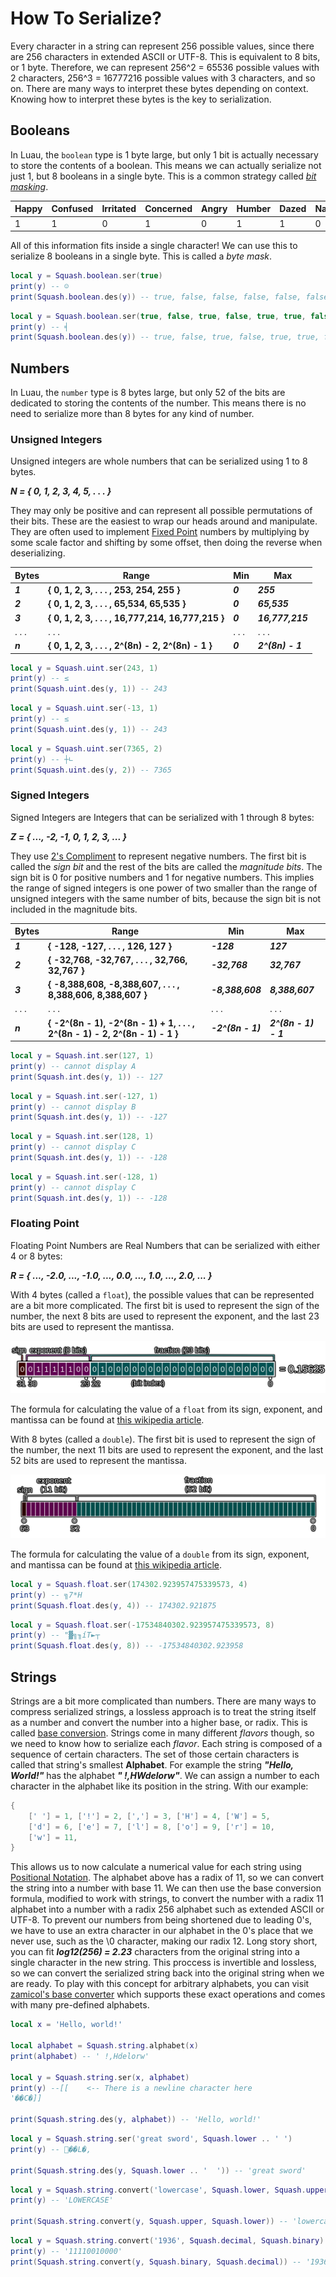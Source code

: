# How To Serialize?

Every character in a string can represent 256 possible values, since there are 256 characters in extended ASCII or UTF-8. This is equivalent to 8 bits, or 1 byte. Therefore, we can represent 256^2 = 65536 possible values with 2 characters, 256^3 = 16777216 possible values with 3 characters, and so on. There are many ways to interpret these bytes depending on context. Knowing how to interpret these bytes is the key to serialization.

## Booleans

In Luau, the `boolean` type is 1 byte large, but only 1 bit is actually necessary to store the contents of a boolean. This means we can actually serialize not just 1, but 8 booleans in a single byte. This is a common strategy called [*bit masking*](https://en.wikipedia.org/wiki/Mask_(computing)).

| Happy | Confused | Irritated | Concerned | Angry | Humber | Dazed | Nage |
| - | - | - | - | - | - | - | - |
| 1 | 1 | 0 | 1 | 0 | 1 | 1 | 0 |

All of this information fits inside a single character! We can use this to serialize 8 booleans in a single byte. This is called a *byte mask*.

```lua
local y = Squash.boolean.ser(true)
print(y) -- ☺
print(Squash.boolean.des(y)) -- true, false, false, false, false, false, false, false
```
```lua
local y = Squash.boolean.ser(true, false, true, false, true, true, false, true)
print(y) -- ╡
print(Squash.boolean.des(y)) -- true, false, true, false, true, true, false, true
```

## Numbers

In Luau, the `number` type is 8 bytes large, but only 52 of the bits are dedicated to storing the contents of the number. This means there is no need to serialize more than 8 bytes for any kind of number.

### Unsigned Integers

Unsigned integers are whole numbers that can be serialized using 1 to 8 bytes.

***N = { 0, 1, 2, 3, 4, 5, . . . }***

They may only be positive and can represent all possible permutations of their bits. These are the easiest to wrap our heads around and manipulate. They are often used to implement [Fixed Point](https://en.wikipedia.org/wiki/Fixed-point_arithmetic) numbers by multiplying by some scale factor and shifting by some offset, then doing the reverse when deserializing.

| Bytes | Range | Min | Max |
| - | - | - | - |
| ***1*** | **{ 0, 1, 2, 3, . . . , 253, 254, 255 }** | ***0*** | ***255*** |
| ***2*** | **{ 0, 1, 2, 3, . . . , 65,534, 65,535 }** | ***0*** | ***65,535*** |
| ***3*** | **{ 0, 1, 2, 3, . . . , 16,777,214, 16,777,215 }** | ***0*** | ***16,777,215*** |
| . . . | . . . | . . . | . . . |
| ***n*** | **{ 0, 1, 2, 3, . . . , 2^(8n) - 2, 2^(8n) - 1 }** | ***0*** | ***2^(8n) - 1*** |

```lua
local y = Squash.uint.ser(243, 1)
print(y) -- ≤
print(Squash.uint.des(y, 1)) -- 243
```
```lua
local y = Squash.uint.ser(-13, 1)
print(y) -- ≤
print(Squash.uint.des(y, 1)) -- 243
```
```lua
local y = Squash.uint.ser(7365, 2)
print(y) -- ┼∟
print(Squash.uint.des(y, 2)) -- 7365
```

### Signed Integers

Signed Integers are Integers that can be serialized with 1 through 8 bytes:

***Z = { ..., -2, -1, 0, 1, 2, 3, ... }***

They use [2's Compliment](https://en.wikipedia.org/wiki/Two%27s_complement) to represent negative numbers. The first bit is called the *sign bit* and the rest of the bits are called the *magnitude bits*. The sign bit is 0 for positive numbers and 1 for negative numbers. This implies the range of signed integers is one power of two smaller than the range of unsigned integers with the same number of bits, because the sign bit is not included in the magnitude bits.

| Bytes | Range | Min | Max |
| - | - | - | - |
| ***1*** | **{ -128, -127, . . . , 126, 127 }** | ***-128*** | ***127*** |
| ***2*** | **{ -32,768, -32,767, . . . , 32,766, 32,767 }** | ***-32,768*** | ***32,767*** |
| ***3*** | **{ -8,388,608, -8,388,607, . . . , 8,388,606, 8,388,607 }** | ***-8,388,608*** | ***8,388,607*** |
| . . . | . . . | . . . | . . . |
| ***n*** | **{ -2^(8n - 1), -2^(8n - 1) + 1, . . . , 2^(8n - 1) - 2, 2^(8n - 1) - 1 }** | ***-2^(8n - 1)*** | ***2^(8n - 1) - 1*** |

```lua
local y = Squash.int.ser(127, 1)
print(y) -- cannot display A
print(Squash.int.des(y, 1)) -- 127
```
```lua
local y = Squash.int.ser(-127, 1)
print(y) -- cannot display B
print(Squash.int.des(y, 1)) -- -127
```
```lua
local y = Squash.int.ser(128, 1)
print(y) -- cannot display C
print(Squash.int.des(y, 1)) -- -128
```
```lua
local y = Squash.int.ser(-128, 1)
print(y) -- cannot display C
print(Squash.int.des(y, 1)) -- -128
```

### Floating Point

Floating Point Numbers are Real Numbers that can be serialized with either 4 or 8 bytes:

***R = { ..., -2.0, ..., -1.0, ..., 0.0, ..., 1.0, ..., 2.0, ... }***

With 4 bytes (called a `float`), the possible values that can be represented are a bit more complicated. The first bit is used to represent the sign of the number, the next 8 bits are used to represent the exponent, and the last 23 bits are used to represent the mantissa.

![Floating Point](/floatingpoint.png)

The formula for calculating the value of a `float` from its sign, exponent, and mantissa can be found at [this wikipedia article](https://en.wikipedia.org/wiki/Single-precision_floating-point_format).

With 8 bytes (called a `double`). The first bit is used to represent the sign of the number, the next 11 bits are used to represent the exponent, and the last 52 bits are used to represent the mantissa.

![Double Precision Floating Point](/floatingpointdouble.png)

The formula for calculating the value of a `double` from its sign, exponent, and mantissa can be found at [this wikipedia article](https://en.wikipedia.org/wiki/Double-precision_floating-point_format).

```lua
local y = Squash.float.ser(174302.923957475339573, 4)
print(y) -- ╗7*H
print(Squash.float.des(y, 4)) -- 174302.921875
```
```lua
local y = Squash.float.ser(-17534840302.923957475339573, 8)
print(y) -- "▓╗╖íT►┬
print(Squash.float.des(y, 8)) -- -17534840302.923958
```

## Strings

Strings are a bit more complicated than numbers. There are many ways to compress serialized strings, a lossless approach is to treat the string itself as a number and convert the number into a higher base, or radix. This is called [base conversion](https://en.wikipedia.org/wiki/Radix). Strings come in many different *flavors* though, so we need to know how to serialize each *flavor*. Each string is composed of a sequence of certain characters. The set of those certain characters is called that string's smallest **Alphabet**. For example the string ***"Hello, World!"*** has the alphabet ***" !,HWdelorw"***. We can assign a number to each character in the alphabet like its position in the string. With our example:
```lua
{
	[' '] = 1, ['!'] = 2, [','] = 3, ['H'] = 4, ['W'] = 5,
	['d'] = 6, ['e'] = 7, ['l'] = 8, ['o'] = 9, ['r'] = 10,
	['w'] = 11,
}
```
This allows us to now calculate a numerical value for each string using [Positional Notation](https://en.wikipedia.org/wiki/Positional_notation). The alphabet above has a radix of 11, so we can convert the string into a number with base 11. We can then use the base conversion formula, modified to work with strings, to convert the number with a radix 11 alphabet into a number with a radix 256 alphabet such as extended ASCII or UTF-8. To prevent our numbers from being shortened due to leading 0's, we have to use an extra character in our alphabet in the 0's place that we never use, such as the \0 character, making our radix 12. Long story short, you can fit ***log12(256) = 2.23*** characters from the original string into a single character in the new string. This proccess is invertible and lossless, so we can convert the serialized string back into the original string when we are ready. To play with this concept for arbitrary alphabets, you can visit [zamicol's base converter](https://convert.zamicol.com/) which supports these exact operations and comes with many pre-defined alphabets.
```lua
local x = 'Hello, world!'

local alphabet = Squash.string.alphabet(x)
print(alphabet) -- ' !,Hdelorw'

local y = Squash.string.ser(x, alphabet)
print(y) --[[    <-- There is a newline character here
'��C�]]

print(Squash.string.des(y, alphabet)) -- 'Hello, world!'
```
```lua
local y = Squash.string.ser('great sword', Squash.lower .. ' ')
print(y) -- ��L�,

print(Squash.string.des(y, Squash.lower .. '  ')) -- 'great sword'
```
```lua
local y = Squash.string.convert('lowercase', Squash.lower, Squash.upper)
print(y) -- 'LOWERCASE'

print(Squash.string.convert(y, Squash.upper, Squash.lower)) -- 'lowercase'
```
```lua
local y = Squash.string.convert('1936', Squash.decimal, Squash.binary)
print(y) -- '11110010000'
print(Squash.string.convert(y, Squash.binary, Squash.decimal)) -- '1936'
```